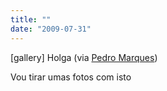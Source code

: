 ```yaml
---
title: ""
date: "2009-07-31"
---
```


\[gallery\] Holga (via [Pedro Marques](http://flickr.com/photos/pedromarques))

Vou tirar umas fotos com isto
